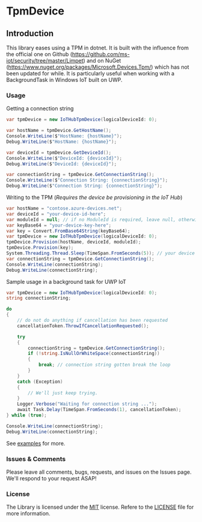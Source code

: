 # TpmDevice

## Introduction

This library eases using a TPM in dotnet. It is built with the influence from the official one
on Github (https://github.com/ms-iot/security/tree/master/Limpet) and
on NuGet (https://www.nuget.org/packages/Microsoft.Devices.Tpm/) which has not been updated for while.
It is particularly useful when working with a BackgroundTask in Windows IoT built on UWP.

### Usage

Getting a connection string

```csharp
var tpmDevice = new IoTHubTpmDevice(logicalDeviceId: 0);

var hostName = tpmDevice.GetHostName();
Console.WriteLine($"HostName: {hostName}");
Debug.WriteLine($"HostName: {hostName}");

var deviceId = tpmDevice.GetDeviceId();
Console.WriteLine($"DeviceId: {deviceId}");
Debug.WriteLine($"DeviceId: {deviceId}");

var connectionString = tpmDevice.GetConnectionString();
Console.WriteLine($"Connection String: {connectionString}");
Debug.WriteLine($"Connection String: {connectionString}");
```

Writing to the TPM (*Requires the device be provisioning in the IoT Hub*)

```csharp
var hostName = "contose.azure-devices.net";
var deviceId = "your-device-id-here";
var moduleId = null; // if no ModuleId is required, leave null, otherwise specify
var keyBase64 = "your-device-key-here";
var key = Convert.FromBase64String(keyBase64);
var tpmDevice = new IoTHubTpmDevice(logicalDeviceId: 0);
tpmDevice.Provision(hostName, deviceId, moduleId);
tpmDevice.Provision(key);
System.Threading.Thread.Sleep(TimeSpan.FromSeconds(5)); // your device might need some time
var connectionString = tpmDevice.GetConnectionString();
Console.WriteLine(connectionString);
Debug.WriteLine(connectionString);
```

Sample usage in a background task for UWP IoT

```csharp
var tpmDevice = new IoTHubTpmDevice(logicalDeviceId: 0);
string connectionString;

do
{
    // do not do anything if cancellation has been requested
    cancellationToken.ThrowIfCancellationRequested();

    try
    {
        connectionString = tpmDevice.GetConnectionString();
        if (!string.IsNullOrWhiteSpace(connectionString))
        {
            break; // connection string gotten break the loop
        }
    }
    catch (Exception)
    {
        // We'll just keep trying.
    }
    Logger.Verbose("Waiting for connection string ...");
    await Task.Delay(TimeSpan.FromSeconds(1), cancellationToken);
} while (true);

Console.WriteLine(connectionString);
Debug.WriteLine(connectionString);
```

See [examples](./examples/) for more.

### Issues &amp; Comments

Please leave all comments, bugs, requests, and issues on the Issues page. We'll respond to your request ASAP!

### License

The Library is licensed under the [MIT](http://www.opensource.org/licenses/mit-license.php "Read more about the MIT license form") license. Refere to the [LICENSE](./LICENSE.md) file for more information.
